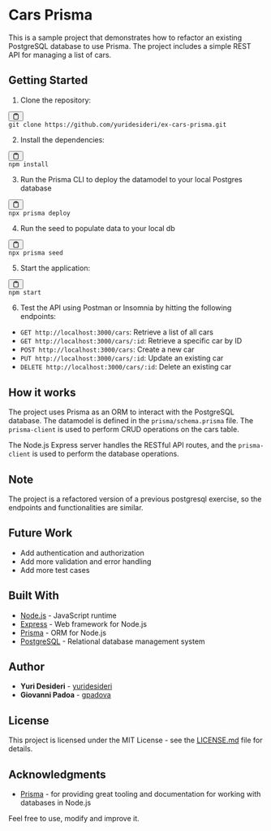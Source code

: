 <div class="markdown prose w-full break-words dark:prose-invert dark"><h1>Cars Prisma</h1><p>This is a sample project that demonstrates how to refactor an existing PostgreSQL database to use Prisma. The project includes a simple REST API for managing a list of cars.</p><h2>Getting Started</h2><ol><li>Clone the repository:</li></ol><pre><div class="bg-black mb-4 rounded-md"><div class="flex items-center relative text-gray-200 bg-gray-800 px-4 py-2 text-xs font-sans"><button class="flex ml-auto gap-2"><svg stroke="currentColor" fill="none" stroke-width="2" viewBox="0 0 24 24" stroke-linecap="round" stroke-linejoin="round" class="h-4 w-4" height="1em" width="1em" xmlns="http://www.w3.org/2000/svg"><path d="M16 4h2a2 2 0 0 1 2 2v14a2 2 0 0 1-2 2H6a2 2 0 0 1-2-2V6a2 2 0 0 1 2-2h2"></path><rect x="8" y="2" width="8" height="4" rx="1" ry="1"></rect></svg></button></div><div class="p-4 overflow-y-auto"><code class="!whitespace-pre-wrap hljs language-bash">git <span class="hljs-built_in">clone</span> https://github.com/yuridesideri/ex-cars-prisma.git
</code></div></div></pre><ol start="2"><li>Install the dependencies:</li></ol><pre><div class="bg-black mb-4 rounded-md"><div class="flex items-center relative text-gray-200 bg-gray-800 px-4 py-2 text-xs font-sans"><button class="flex ml-auto gap-2"><svg stroke="currentColor" fill="none" stroke-width="2" viewBox="0 0 24 24" stroke-linecap="round" stroke-linejoin="round" class="h-4 w-4" height="1em" width="1em" xmlns="http://www.w3.org/2000/svg"><path d="M16 4h2a2 2 0 0 1 2 2v14a2 2 0 0 1-2 2H6a2 2 0 0 1-2-2V6a2 2 0 0 1 2-2h2"></path><rect x="8" y="2" width="8" height="4" rx="1" ry="1"></rect></svg></button></div><div class="p-4 overflow-y-auto"><code class="!whitespace-pre-wrap hljs">npm install
</code></div></div></pre><ol start="3"><li>Run the Prisma CLI to deploy the datamodel to your local Postgres database</li></ol><pre><div class="bg-black mb-4 rounded-md"><div class="flex items-center relative text-gray-200 bg-gray-800 px-4 py-2 text-xs font-sans"><button class="flex ml-auto gap-2"><svg stroke="currentColor" fill="none" stroke-width="2" viewBox="0 0 24 24" stroke-linecap="round" stroke-linejoin="round" class="h-4 w-4" height="1em" width="1em" xmlns="http://www.w3.org/2000/svg"><path d="M16 4h2a2 2 0 0 1 2 2v14a2 2 0 0 1-2 2H6a2 2 0 0 1-2-2V6a2 2 0 0 1 2-2h2"></path><rect x="8" y="2" width="8" height="4" rx="1" ry="1"></rect></svg></button></div><div class="p-4 overflow-y-auto"><code class="!whitespace-pre-wrap hljs">npx prisma deploy
</code></div></div></pre><ol start="4"><li>Run the seed to populate data to your local db</li></ol><pre><div class="bg-black mb-4 rounded-md"><div class="flex items-center relative text-gray-200 bg-gray-800 px-4 py-2 text-xs font-sans"><button class="flex ml-auto gap-2"><svg stroke="currentColor" fill="none" stroke-width="2" viewBox="0 0 24 24" stroke-linecap="round" stroke-linejoin="round" class="h-4 w-4" height="1em" width="1em" xmlns="http://www.w3.org/2000/svg"><path d="M16 4h2a2 2 0 0 1 2 2v14a2 2 0 0 1-2 2H6a2 2 0 0 1-2-2V6a2 2 0 0 1 2-2h2"></path><rect x="8" y="2" width="8" height="4" rx="1" ry="1"></rect></svg></button></div><div class="p-4 overflow-y-auto"><code class="!whitespace-pre-wrap hljs">npx prisma seed
</code></div></div></pre><ol start="5"><li>Start the application:</li></ol><pre><div class="bg-black mb-4 rounded-md"><div class="flex items-center relative text-gray-200 bg-gray-800 px-4 py-2 text-xs font-sans"><button class="flex ml-auto gap-2"><svg stroke="currentColor" fill="none" stroke-width="2" viewBox="0 0 24 24" stroke-linecap="round" stroke-linejoin="round" class="h-4 w-4" height="1em" width="1em" xmlns="http://www.w3.org/2000/svg"><path d="M16 4h2a2 2 0 0 1 2 2v14a2 2 0 0 1-2 2H6a2 2 0 0 1-2-2V6a2 2 0 0 1 2-2h2"></path><rect x="8" y="2" width="8" height="4" rx="1" ry="1"></rect></svg></button></div><div class="p-4 overflow-y-auto"><code class="!whitespace-pre-wrap hljs language-sql">npm <span class="hljs-keyword">start</span>
</code></div></div></pre><ol start="6"><li>Test the API using Postman or Insomnia by hitting the following endpoints:</li></ol><ul><li><code>GET http://localhost:3000/cars</code>: Retrieve a list of all cars</li><li><code>GET http://localhost:3000/cars/:id</code>: Retrieve a specific car by ID</li><li><code>POST http://localhost:3000/cars</code>: Create a new car</li><li><code>PUT http://localhost:3000/cars/:id</code>: Update an existing car</li><li><code>DELETE http://localhost:3000/cars/:id</code>: Delete an existing car</li></ul><h2>How it works</h2><p>The project uses Prisma as an ORM to interact with the PostgreSQL database. The datamodel is defined in the <code>prisma/schema.prisma</code> file. The <code>prisma-client</code> is used to perform CRUD operations on the cars table.</p><p>The Node.js Express server handles the RESTful API routes, and the <code>prisma-client</code> is used to perform the database operations.</p><h2>Note</h2><p>The project is a refactored version of a previous postgresql exercise, so the endpoints and functionalities are similar.</p><h2>Future Work</h2><ul><li>Add authentication and authorization</li><li>Add more validation and error handling</li><li>Add more test cases</li></ul><h2>Built With</h2><ul><li><a href="https://nodejs.org/" target="_new">Node.js</a> - JavaScript runtime</li><li><a href="https://expressjs.com/" target="_new">Express</a> - Web framework for Node.js</li><li><a href="https://www.prisma.io/" target="_new">Prisma</a> - ORM for Node.js</li><li><a href="https://www.postgresql.org/" target="_new">PostgreSQL</a> - Relational database management system</li></ul>
  <h2>Author</h2>
  <ul>
    <li>
      <strong>Yuri Desideri</strong> - <a href="https://github.com/yuridesideri" target="_new">yuridesideri</a>
    </li>
    <li>
      <strong>Giovanni Padoa</strong> - <a href="https://github.com/gpadova" target="_new">gpadova</a>
  </ul><h2>License</h2><p>This project is licensed under the MIT License - see the <a href="LICENSE.md" target="_new">LICENSE.md</a> file for details.</p><h2>Acknowledgments</h2><ul><li><a href="https://www.prisma.io/" target="_new">Prisma</a> - for providing great tooling and documentation for working with databases in Node.js</li></ul><p>Feel free to use, modify and improve it.</p></div>
